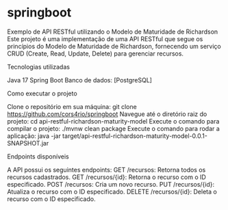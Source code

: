 # springboot
Exemplo de API RESTful utilizando o Modelo de Maturidade de Richardson
Este projeto é uma implementação de uma API RESTful que segue os princípios do Modelo de Maturidade de Richardson, fornecendo um serviço CRUD (Create, Read, Update, Delete) para gerenciar recursos.

Tecnologias utilizadas

Java 17
Spring Boot
Banco de dados: [PostgreSQL]

Como executar o projeto

Clone o repositório em sua máquina: git clone https://github.com/cors4rio/springboot
Navegue até o diretório raiz do projeto: cd api-restful-richardson-maturity-model
Execute o comando para compilar o projeto: ./mvnw clean package
Execute o comando para rodar a aplicação: java -jar target/api-restful-richardson-maturity-model-0.0.1-SNAPSHOT.jar

Endpoints disponíveis

A API possui os seguintes endpoints:
GET /recursos: Retorna todos os recursos cadastrados.
GET /recursos/{id}: Retorna o recurso com o ID especificado.
POST /recursos: Cria um novo recurso.
PUT /recursos/{id}: Atualiza o recurso com o ID especificado.
DELETE /recursos/{id}: Deleta o recurso com o ID especificado.
